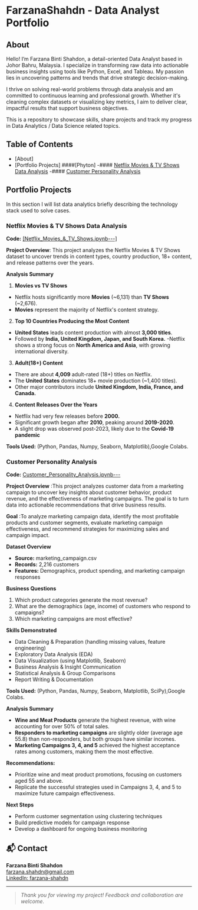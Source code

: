 # FarzanaShahdn - Data Analyst Portfolio
## About
Hello! I’m Farzana Binti Shahdon, a detail-oriented Data Analyst based in Johor Bahru, Malaysia. I specialize in transforming raw data into actionable business insights using tools like Python, Excel, and Tableau. My passion lies in uncovering patterns and trends that drive strategic decision-making.

I thrive on solving real-world problems through data analysis and am committed to continuous learning and professional growth. Whether it's cleaning complex datasets or visualizing key metrics, I aim to deliver clear, impactful results that support business objectives.

This is a repository to showcase skills, share projects and track my progress in Data Analytics / Data Science related topics.

## Table of Contents
- [About]
- [Portfolio Projects]
        ####[Phyton]
        -#### [Netflix Movies & TV Shows Data Analysis](#netflix-movies-&-tv-shows-data-analysis)
        -#### [Customer Personality Analysis](#customer-personality-analysis)

## Portfolio Projects
In this section I will list data analytics briefly describing the technology stack used to solve cases.

### Netflix Movies & TV Shows Data Analysis
**Code:** [[Netflix_Movies_&_TV_Shows.ipynb---]](https://github.com/FarzanaShahdn/Data-Analysis-Portfolio-/blob/main/Netflix_Movies_%26_TV_Shows.ipynb)

**Project Overview**: This project analyzes the Netflix Movies & TV Shows dataset to uncover trends in content types, country production, 18+ content, and release patterns over the years.

**Analysis Summary**
1) **Movies vs TV Shows**
- Netflix hosts significantly more **Movies** (~6,131) than **TV Shows** (~2,676).
- **Movies** represent the majority of Netflix's content strategy.

2) **Top 10 Countries Producing the Most Content**
- **United States** leads content production with almost **3,000 titles**.
- Followed by **India, United Kingdom, Japan, and South Korea.**
-Netflix shows a strong focus on **North America and Asia**, with growing international diversity.

3) **Adult(18+) Content**
- There are about **4,009** adult-rated (18+) titles on Netflix.
- The **United States** dominates 18+ movie production (~1,400 titles).
- Other major contributors include **United Kingdom, India, France, and Canada.**
  
4) **Content Releases Over the Years**
- Netflix had very few releases before **2000.**
- Significant growth began after **2010**, peaking around **2019-2020**.
- A slight drop was observed post-2023, likely due to the **Covid-19 pandemic**

**Tools Used:** (Python, Pandas, Numpy, Seaborn, Matplotlib),Google Colabs.

### Customer Personality Analysis

**Code:** [Customer_Personality_Analysis.ipynb---](https://github.com/FarzanaShahdn/customer-personality-analysis/blob/main/Customer_Personality_Analysis.ipynb)

**Project Overview** :This project analyzes customer data from a marketing campaign to uncover key insights about customer behavior, product revenue, and the effectiveness of marketing campaigns. The goal is to turn data into actionable recommendations that drive business results.

**Goal** :To analyze marketing campaign data, identify the most profitable products and customer segments, evaluate marketing campaign effectiveness, and recommend strategies for maximizing sales and campaign impact.

**Dataset Overview**
- **Source:** marketing_campaign.csv
- **Records:** 2,216 customers
- **Features:** Demographics, product spending, and marketing campaign responses

**Business Questions**
1. Which product categories generate the most revenue?
2. What are the demographics (age, income) of customers who respond to campaigns?
3. Which marketing campaigns are most effective?

**Skills Demonstrated**
- Data Cleaning & Preparation (handling missing values, feature engineering)
- Exploratory Data Analysis (EDA)
- Data Visualization (using Matplotlib, Seaborn)
- Business Analysis & Insight Communication
- Statistical Analysis & Group Comparisons
- Report Writing & Documentation

**Tools Used:** (Python, Pandas, Numpy, Seaborn, Matplotlib, SciPy),Google Colabs.

**Analysis Summary**
- **Wine and Meat Products** generate the highest revenue, with wine accounting for over 50% of total sales.
- **Responders to marketing campaigns** are slightly older (average age 55.8) than non-responders, but both groups have similar incomes.
- **Marketing Campaigns 3, 4, and 5** achieved the highest acceptance rates among customers, making them the most effective.

**Recommendations:**  
  - Prioritize wine and meat product promotions, focusing on customers aged 55 and above.  
  - Replicate the successful strategies used in Campaigns 3, 4, and 5 to maximize future campaign effectiveness.

**Next Steps**
- Perform customer segmentation using clustering techniques
- Build predictive models for campaign response
- Develop a dashboard for ongoing business monitoring

## 📬 Contact
**Farzana Binti Shahdon**  
[farzana.shahdn@gmail.com](mailto:farzana.shahdn@gmail.com)  
[LinkedIn: farzana-shahdn](https://www.linkedin.com/in/farzana-shahdn)

---

> _Thank you for viewing my project! Feedback and collaboration are welcome._
